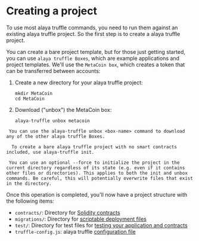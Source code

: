 # Creating a project

To use most alaya truffle commands, you need to run them against an existing alaya truffle project. So the first step is to create a alaya truffle project.

You can create a bare project template, but for those just getting started, you can use `alaya truffle Boxes`, which are example applications and project templates. We'll use the `MetaCoin box`, which creates a token that can be transferred between accounts:

1. Create a new directory for your alaya truffle project:

   ```shell
   mkdir MetaCoin
   cd MetaCoin
   ```

1. Download ("unbox") the MetaCoin box:

   ```shell
   alaya-truffle unbox metacoin
   ```


 ```note::
  You can use the alaya-truffle unbox <box-name> command to download any of the other alaya truffle Boxes.
 ```

 ```note::
   To create a bare alaya truffle project with no smart contracts included, use alaya-truffle init.
 ```



 ```note::
  You can use an optional --force to initialize the project in the current directory regardless of its state (e.g. even if it contains other files or directories). This applies to both the init and unbox commands. Be careful, this will potentially overwrite files that exist in the directory.
 ```

 Once this operation is completed, you'll now have a project structure with the following items:
 
* `contracts/`: Directory for [Solidity contracts](../getting-started/interacting-with-your-contracts)
* `migrations/`: Directory for [scriptable deployment files](../getting-started/running-migrations.html#migration-files)
* `test/`: Directory for test files for [testing your application and contracts](../testing/testing-your-contracts)
* `truffle-config.js`: alaya truffle [configuration file](../reference/configuration)
